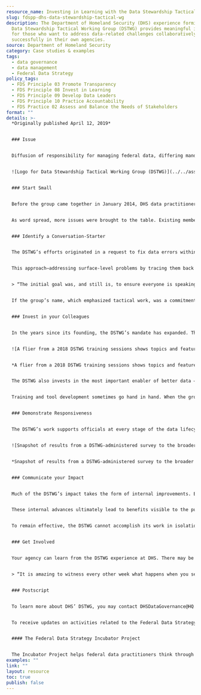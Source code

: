 ```yaml
---
resource_name: Investing in Learning with the Data Stewardship Tactical Working Group at DHS
slug: fdspp-dhs-data-stewardship-tactical-wg
description: The Department of Homeland Security (DHS) experience forming the
  Data Stewardship Tactical Working Group (DSTWG) provides meaningful insights
  for those who want to address data-related challenges collaboratively and
  successfully in their own agencies.
source: Department of Homeland Security
category: Case studies & examples
tags:
  - data governance
  - data management
  - Federal Data Strategy
policy_tags:
  - FDS Principle 03 Promote Transparency
  - FDS Principle 08 Invest in Learning
  - FDS Principle 09 Develop Data Leaders
  - FDS Principle 10 Practice Accountability
  - FDS Practice 02 Assess and Balance the Needs of Stakeholders
format: ""
details: >-
  *Originally published April 12, 2019*


  ### Issue


  Diffusion of responsibility for managing federal data, differing mandates across operating and support units, and various levels of data know-how among officials – these are among the factors that can make data-related issues especially challenging. To tackle these challenges, the Department of Homeland Security, one of the largest and most federated government organizations, brought together data practitioners of all stripes to find solutions, learn from each other, and set standards applicable department-wide. The DHS experience forming the Data Stewardship Tactical Working Group (DSTWG) provides meaningful insights for those who want to address data-related challenges collaboratively and successfully in their own agencies.


  ![Logo for Data Stewardship Tactical Working Group (DSTWG)](../../assets/media/2018-12-13-image002.png "Logo for Data Stewardship Tactical Working Group (DSTWG)")


  ### Start Small


  Before the group came together in January 2014, DHS data practitioners Jennifer Kish and Curtis Ross often ran into missing data problems and bureaucratic obstacles. Soon, they began convening a group of similarly frustrated colleagues who were determined to forge a path forward. Every other week, participants brought specific challenges to the group to collectively problem-solve.


  As word spread, more issues were brought to the table. Existing members recruited additional colleagues with the right knowledge and skills to be part of the solution. In this way, the DSTWG grew from the bottom up, rather than forming as a response to a top-down directive. Over five years, the group grew from 12 people troubleshooting and supporting each other to a formally-empowered group of 600 employees from across a wide spectrum of operations and support roles.


  ### Identify a Conversation-Starter


  The DSTWG’s efforts originated in a request to fix data errors within US Citizenship and Immigration Services (USCIS) systems. Thousands of records were affected, requiring manual repair and workarounds. The early DSTWG members were able to locate and fix the source of the issue: a reference data code that was established in Customs and Boarder Protection (CBP) and never adopted by linked systems. Having corrected the underlying problem, the group went on to develop a related reference data standard and appoint a steward to oversee change management of that standard.


  This approach–addressing surface-level problems by tracing them back to their process and accountability origins–became standard operating procedure for the DSTWG. The group went on to develop the DHS Standard Tables, data assets shared across DHS systems as a ‘single source of truth,’ which in turn proved helpful in identifying data practices not aligned at every level of the enterprise. The Department-wide nature of the DHS Standard Tables grabbed the attention of previously non-participating data practitioners, drawing them to the group and the coalescing ‘data community’ at DHS.


  > “The initial goal was, and still is, to ensure everyone is speaking the same language (standards and glossaries), create data ownership (source and stewards), and to stop viewing data quality and integrity issues in a negative way, but rather as an opportunity to improve our information.” — Jen Kish


  If the group’s name, which emphasized tactical work, was a commitment to address concrete issues, then its first projects represented an early down payment on that commitment. By solving concrete problems, the DSTWG earned trust and credibility with cross-Department stakeholders and attracted new initiative proposals in the process.


  ### Invest in your Colleagues


  In the years since its founding, the DSTWG’s mandate has expanded. The group has built tools to help colleagues wrangle data, assemble data sharing agreements, and complete other tasks related to solving not just the technical, but also the legal and practical challenges involved in maximizing value from data. The group is currently moving these tools off of the Department intranet and into Collibra, software that will support various elements of Departmental data governance, such as data cataloging, metadata management, reference materials, policy documents, data usage monitoring, and data sharing.


  ![A flier from a 2018 DSTWG training sessions shows topics and featured speaker.](../../assets/media/2018-12-13-image003.png "A flier from a 2018 DSTWG training sessions shows topics and featured speaker.")


  *A flier from a 2018 DSTWG training sessions shows topics and featured speaker.*


  The DSTWG also invests in the most important enabler of better data – Department employees. The group sponsors classroom training in data governance as well as informal walk-throughs of Department data processes and tools. Developing data literacy and knowledge has provided Department personnel with the right vocabulary to work with the DSTWG and solve problems collaboratively.


  Training and tool development sometimes go hand in hand. When the group builds new repeatable processes and templates that go beyond tackling the immediate issue to address the root cause, it then trains stakeholders in the newly-established toolset to bring them up to speed.


  ### Demonstrate Responsiveness


  The DSTWG’s work supports officials at every stage of the data lifecycle: the clerk capturing survey responses, the operator responsible for records management, the developer setting up an API call, and the people who need to share, report, or understand Department data. The DSTWG issues annual surveys to prioritize the needs of these diverse stakeholders and determine its high-level agenda for the subsequent year. Publishing the results of the survey is an important way to ‘close the loop,’ ensuring the community sees how the group is shaping its work in response to stakeholder requests.


  ![Snapshot of results from a DSTWG-administered survey to the broader data community.](../../assets/media/2018-12-13-image004.png "Snapshot of results from a DSTWG-administered survey to the broader data community.")


  *Snapshot of results from a DSTWG-administered survey to the broader data community.*


  ### Communicate your Impact


  Much of the DSTWG’s impact takes the form of internal improvements. Bringing legacy environments into compliance with modern standards has improved data quality. Developing tools has decreased data-sharing friction. Establishing lines of accountability has promoted active management of programs’ common standards.


  These internal advances ultimately lead to benefits visible to the public. The DHS Location Standard Expansion effort is a great illustration of how operational improvements can come about through work at the data standards level. For example, someone required to interview with the Department prior to completion of a document request must be provided with an interview location. Without well-managed location standards, the person might receive conflicting information, leading to delayed service delivery, increased call center load, and damaged organizational credibility.


  To remain effective, the DSTWG cannot accomplish its work in isolation. Communications efforts, such as regular brief-outs to senior decision-makers, are critical to hard-wiring the group’s progress into the Department’s operating procedures. The DHS Immigration Data Integration Initiative Executive Steering Committee (IDII ESC) formally recognizes stewards. DHS USCIS have also formally recognized the DSTWG by awarding the community with the Management Directive Award for Exceptional Service. These communication and recognition efforts ensure that people know what sorts of problems the group can help solve and how to bring their queries to the group’s attention.


  ### Get Involved


  Your agency can learn from the DSTWG experience at DHS. There may be a data community already active at your agency and, if so, join! If not, try convening one yourself – and do not be afraid to start small! Make a commitment to unify, build trust, learn together, and support one another. Demonstrate responsiveness by surveying your colleagues about which tools and training would help their programs improve. Share those results and make sure you respond to them with concrete action aimed at serving your colleagues’ needs. While you help work through their challenges, you will have a great opportunity to demonstrate the finer points of good data management!


  > “It is amazing to witness every other week what happens when you see people empowered and moving in sync, always willing to step up, and in, to support each other.” — Jen Kish


  ### Postscript


  To learn more about DHS’ DSTWG, you may contact DHSDataGovernance@HQ.DHS.Gov. Jennifer Kish is the Data Governance Chair for the Immigration Domain at DHS. Curtis Ross is the Data Governance, Standards lead for the Immigration Domain at DHS. Both Jen and Curtis facilitate and provide support services to the stewards and community of the DSTWG.


  To receive updates on activities related to the Federal Data Strategy, please [sign up for the newsletter](https://public.govdelivery.com/accounts/USGSA/subscribers/new?topic_id=USGSA_756).


  #### The Federal Data Strategy Incubator Project


  The Incubator Project helps federal data practitioners think through how to improve government services, enabling the public to get the most out of federal data. This Proof Point and others will highlight the many successes and challenges data innovators face every day, revealing valuable lessons learned to share with data practitioners throughout government.
examples: ""
link: ""
layout: resource
toc: true
publish: false
---
```


